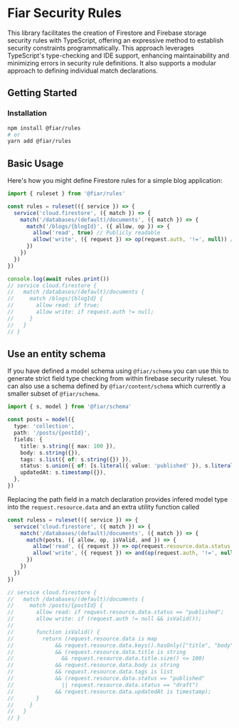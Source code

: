 # Fiar Security Rules

This library facilitates the creation of Firestore and Firebase storage security rules with TypeScript, offering an expressive method to establish security constraints programmatically. This approach leverages TypeScript's type-checking and IDE support, enhancing maintainability and minimizing errors in security rule definitions. It also supports a modular approach to defining individual match declarations.

## Getting Started

### Installation

```bash
npm install @fiar/rules
# or
yarn add @fiar/rules
```

## Basic Usage

Here's how you might define Firestore rules for a simple blog application:

```ts
import { ruleset } from '@fiar/rules'

const rules = ruleset(({ service }) => {
  service('cloud.firestore', ({ match }) => {
    match('/databases/(default)/documents', ({ match }) => {
      match('/blogs/{blogId}', ({ allow, op }) => {
        allow('read', true) // Publicly readable
        allow('write', ({ request }) => op(request.auth, '!=', null)) // Authenticated writes
      })
    })
  })
})

console.log(await rules.print())
// service cloud.firestore {
//   match /databases/(default)/documents {
//     match /blogs/{blogId} {
//       allow read: if true;
//       allow write: if request.auth != null;
//     }
//   }
// }
```

## Use an entity schema

If you have defined a model schema using `@fiar/schema` you can use this to generate strict field type checking from within firebase security ruleset. You can also use a schema defined by `@fiar/content/schema` which currently a smaller subset of `@fiar/schema`.

```ts
import { s, model } from '@fiar/schema'

const posts = model({
  type: 'collection',
  path: '/posts/{postId}',
  fields: {
    title: s.string({ max: 100 }),
    body: s.string({}),
    tags: s.list({ of: s.string({}) }),
    status: s.union({ of: [s.literal({ value: 'published' }), s.literal({ value: 'draft' })] }),
    updatedAt: s.timestamp({}),
  },
})
```

Replacing the path field in a match declaration provides infered model type into the `request.resource.data` and an extra utility function called

```ts
const ruless = ruleset(({ service }) => {
  service('cloud.firestore', ({ match }) => {
    match('/databases/(default)/documents', ({ match }) => {
      match(posts, ({ allow, op, isValid, and }) => {
        allow('read', ({ request }) => op(request.resource.data.status, '==', 'published'))
        allow('write', ({ request }) => and(op(request.auth, '!=', null), isValid()))
      })
    })
  })
})

// service cloud.firestore {
//   match /databases/(default)/documents {
//     match /posts/{postId} {
//       allow read: if request.resource.data.status == "published";
//       allow write: if (request.auth != null && isValid());
//
//       function isValid() {
//         return (request.resource.data is map
//             && request.resource.data.keys().hasOnly(["title", "body", "tags", "status", "updatedAt"])
//             && (request.resource.data.title is string
//               && request.resource.data.title.size() <= 100)
//             && request.resource.data.body is string
//             && request.resource.data.tags is list
//             && (request.resource.data.status == "published"
//               || request.resource.data.status == "draft")
//             && request.resource.data.updatedAt is timestamp);
//       }
//     }
//   }
// }
```
